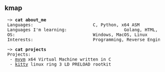 ## kmap
<pre>
 ~> <strong>cat about_me</strong>
 Languages:      				  C, Python, x64 ASM
 Languages I'm learning: 	                  Golang, HTML, CSS, JS
 OS:           					  Windows, MacOS, Linux
 Interests:				          Programming, Reverse Engineering, IoT

 ~> <strong>cat projects</strong>
 Projects:
  - <a href="https://github.com/kmap0/myvm">myvm</a> x64 Virtual Machine written in C
  - <a href="https://github.com/kmap0/kitty">kitty</a> linux ring 3 LD_PRELOAD rootkit
</pre>

